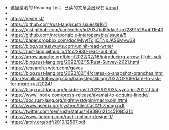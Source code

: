 - 这里是我的 Reading List，已读的文章会出现在 [#read]([[read]])
-
- https://nexte.st/
- https://github.com/rust-lang/rust/issues/91611
- https://gist.github.com/carllerche/5d7037bd55dac1cb72891529a4ff1540
- https://github.com/nrc/portable-interoperable/issues/5
- https://paper.dropbox.com/doc/MvytTgjIOTNpJAS6Mvw38
- https://blog.yoshuawuyts.com/uninit-read-write/
- https://rust-lang.github.io/rfcs/2930-read-buf.html
- https://arrow.apache.org/blog/2022/02/16/introducing-arrow-flight-sql/
- https://blog.rust-lang.org/2022/02/15/Rust-Survey-2021.html
- https://research.swtch.com/govcs
- https://blog.rust-lang.org/2022/02/14/crates-io-snapshot-branches.html
- http://smallcultfollowing.com/babysteps/blog/2022/02/09/dare-to-ask-for-more-rust2024/
- https://blog.rust-lang.org/inside-rust/2022/02/03/async-in-2022.html
- https://www.linode.com/press-release/akamai-to-acquire-linode/
- https://doc.rust-lang.org/nightly/std/pin/macro.pin.html
- https://www.usenix.org/system/files/fast21-zhong.pdf
- https://twitter.com/semrush/status/1493861214451085314
- https://www.ihcblog.com/rust-runtime-design-1/
- https://arxiv.org/pdf/2010.12597.pdf